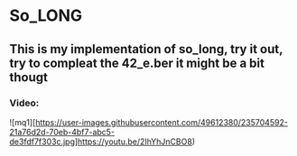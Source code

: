 # So_LONG
## This is my implementation of so_long, try it out, try to compleat the 42_e.ber it might be a bit thougt

### Video:
![mq1][https://user-images.githubusercontent.com/49612380/235704592-21a76d2d-70eb-4bf7-abc5-de3fdf7f303c.jpg]https://youtu.be/2IhYhJnCBO8)
